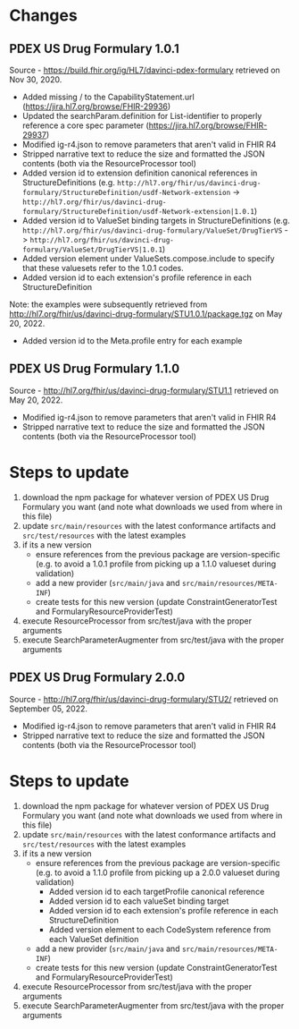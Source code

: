 # Changes 

## PDEX US Drug Formulary 1.0.1
Source - https://build.fhir.org/ig/HL7/davinci-pdex-formulary retrieved on Nov 30, 2020.
- Added missing / to the CapabilityStatement.url (https://jira.hl7.org/browse/FHIR-29936)
- Updated the searchParam.definition for List-identifier to properly reference a core spec parameter (https://jira.hl7.org/browse/FHIR-29937)
- Modified ig-r4.json to remove parameters that aren't valid in FHIR R4
- Stripped narrative text to reduce the size and formatted the JSON contents (both via the ResourceProcessor tool)
- Added version id to extension definition canonical references in StructureDefinitions (e.g. `http://hl7.org/fhir/us/davinci-drug-formulary/StructureDefinition/usdf-Network-extension` -> `http://hl7.org/fhir/us/davinci-drug-formulary/StructureDefinition/usdf-Network-extension|1.0.1`)
- Added version id to ValueSet binding targets in StructureDefinitions (e.g. `http://hl7.org/fhir/us/davinci-drug-formulary/ValueSet/DrugTierVS` -> `http://hl7.org/fhir/us/davinci-drug-formulary/ValueSet/DrugTierVS|1.0.1`)
- Added version element under ValueSets.compose.include to specify that these valuesets refer to the 1.0.1 codes.
- Added version id to each extension's profile reference in each StructureDefinition

Note: the examples were subsequently retrieved from http://hl7.org/fhir/us/davinci-drug-formulary/STU1.0.1/package.tgz on May 20, 2022.
- Added version id to the Meta.profile entry for each example

## PDEX US Drug Formulary 1.1.0
Source - http://hl7.org/fhir/us/davinci-drug-formulary/STU1.1 retrieved on May 20, 2022.
- Modified ig-r4.json to remove parameters that aren't valid in FHIR R4
- Stripped narrative text to reduce the size and formatted the JSON contents (both via the ResourceProcessor tool)

# Steps to update
1. download the npm package for whatever version of PDEX US Drug Formulary you want (and note what downloads we used from where in this file)
2. update `src/main/resources` with the latest conformance artifacts and `src/test/resources` with the latest examples
3. if its a new version
   - ensure references from the previous package are version-specific (e.g. to avoid a 1.0.1 profile from picking up a 1.1.0 valueset during validation)
   - add a new provider (`src/main/java` and `src/main/resources/META-INF`)
   - create tests for this new version (update ConstraintGeneratorTest and FormularyResourceProviderTest)
4. execute ResourceProcessor from src/test/java with the proper arguments
5. execute SearchParameterAugmenter from src/test/java with the proper arguments

## PDEX US Drug Formulary 2.0.0
Source - http://hl7.org/fhir/us/davinci-drug-formulary/STU2/ retrieved on September 05, 2022.
- Modified ig-r4.json to remove parameters that aren't valid in FHIR R4
- Stripped narrative text to reduce the size and formatted the JSON contents (both via the ResourceProcessor tool)

# Steps to update
1. download the npm package for whatever version of PDEX US Drug Formulary you want (and note what downloads we used from where in this file)
2. update `src/main/resources` with the latest conformance artifacts and `src/test/resources` with the latest examples
3. if its a new version
   - ensure references from the previous package are version-specific (e.g. to avoid a 1.1.0 profile from picking up a 2.0.0 valueset during validation)
     - Added version id to each targetProfile canonical reference
     - Added version id to each valueSet binding target
     - Added version id to each extension's profile reference in each StructureDefinition
     - Added version element to each CodeSystem reference from each ValueSet definition
   - add a new provider (`src/main/java` and `src/main/resources/META-INF`)
   - create tests for this new version (update ConstraintGeneratorTest and FormularyResourceProviderTest)
4. execute ResourceProcessor from src/test/java with the proper arguments
5. execute SearchParameterAugmenter from src/test/java with the proper arguments